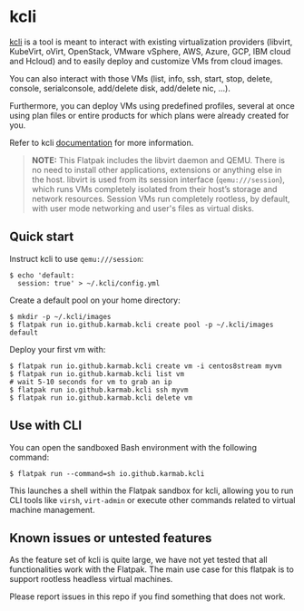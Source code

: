 # kcli

[kcli](https://github.com/karmab/kcli) is a tool is meant to interact with existing virtualization providers (libvirt, KubeVirt, oVirt, OpenStack, VMware vSphere, AWS, Azure, GCP, IBM cloud and Hcloud) and to easily deploy and customize VMs from cloud images.

You can also interact with those VMs (list, info, ssh, start, stop, delete, console, serialconsole, add/delete disk, add/delete nic, ...).

Furthermore, you can deploy VMs using predefined profiles, several at once using plan files or entire products for which plans were already created for you.

Refer to kcli [documentation](https://kcli.readthedocs.io/) for more information.

>**NOTE:** This Flatpak includes the libvirt daemon and QEMU. There is no need to install other applications, extensions or anything else in the host.
> libvirt is used from its session interface (`qemu:///session`), which runs VMs completely isolated from their host’s storage and network resources. Session VMs run completely rootless, by default, with user mode networking and user's files as virtual disks.

## Quick start

Instruct kcli to use `qemu:///session`:
```
$ echo 'default:
  session: true' > ~/.kcli/config.yml
```

Create a default pool on your home directory:
```
$ mkdir -p ~/.kcli/images
$ flatpak run io.github.karmab.kcli create pool -p ~/.kcli/images default
```

Deploy your first vm with:
```
$ flatpak run io.github.karmab.kcli create vm -i centos8stream myvm
$ flatpak run io.github.karmab.kcli list vm
# wait 5-10 seconds for vm to grab an ip
$ flatpak run io.github.karmab.kcli ssh myvm
$ flatpak run io.github.karmab.kcli delete vm
```

## Use with CLI

You can open the sandboxed Bash environment with the following command:
```
$ flatpak run --command=sh io.github.karmab.kcli
```

This launches a shell within the Flatpak sandbox for kcli, allowing you to run CLI tools like `virsh`, `virt-admin` or execute other commands related to virtual machine management.

## Known issues or untested features

As the feature set of kcli is quite large, we have not yet tested that all functionalities work with the Flatpak. The main use case for this flatpak is to support rootless headless virtual machines.

Please report issues in this repo if you find something that does not work.
